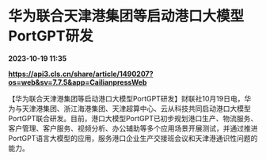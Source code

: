 # 华为联合天津港集团等启动港口大模型PortGPT研发

**2023-10-19 11:35**

**https://api3.cls.cn/share/article/1490207?os=web&sv=7.7.5&app=CailianpressWeb**

【华为联合天津港集团等启动港口大模型PortGPT研发】财联社10月19日电，华为与天津港集团、浙江海港集团、天津超算中心、云从科技共同启动港口大模型PortGPT联合研发。目前，港口大模型PortGPT已初步规划港口生产、物流服务、客户管理、客户服务、视频分析、办公辅助等多个应用场景开展测试，并通过推进PortGPT语言大模型的应用，服务港口企业生产交接班会议和天津港通识性问题的能力。